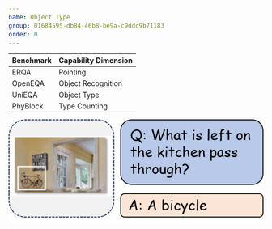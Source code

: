```yaml
---
name: Object Type
group: 01684595-db84-46b8-be9a-c9ddc9b71183
order: 0
---
```


<div class="row">
<div class="col-8">

| **Benchmark** | **Capability Dimension** |
| ------------- | ------------------------ |
| ERQA          | Pointing                 |
| OpenEQA       | Object Recognition       |
| UniEQA        | Object Type              |
| PhyBlock      | Type Counting            |

</div>

<div class="col-4">

![alt text](objectType.png)

</div>

</div>
